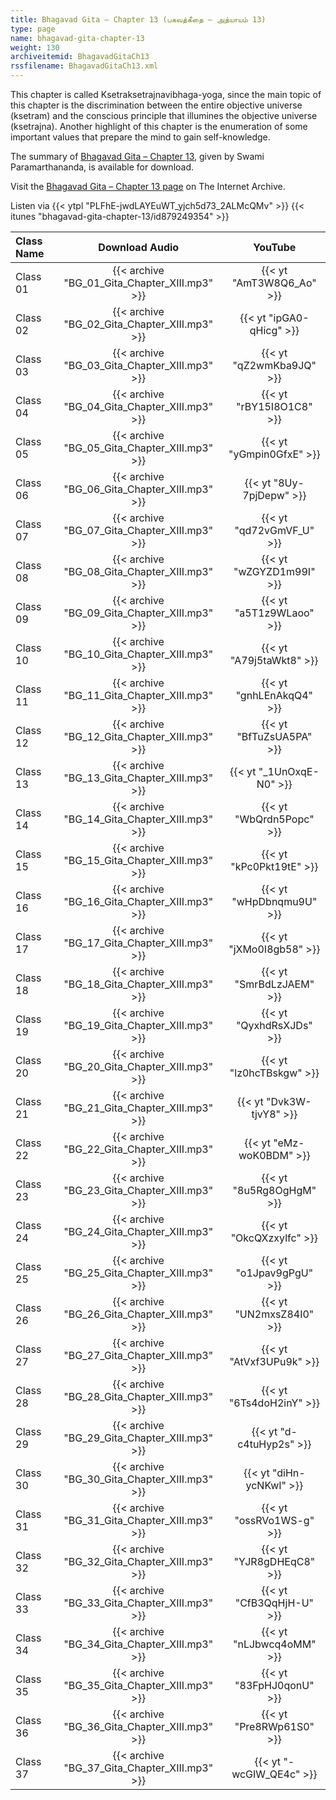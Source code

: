 ```yaml
---
title: Bhagavad Gita – Chapter 13 (பகவத்கீதை – அத்யாயம் 13)
type: page
name: bhagavad-gita-chapter-13
weight: 130
archiveitemid: BhagavadGitaCh13
rssfilename: BhagavadGitaCh13.xml
---
```


This chapter is called Ksetraksetrajnavibhaga-yoga, since the main topic of this chapter is the discrimination between the entire objective universe (ksetram) and the conscious principle that illumines the objective universe (ksetrajna). Another highlight of this chapter is the enumeration of some important values that prepare the mind to gain self-knowledge.

The summary of [Bhagavad Gita – Chapter 13](https://archive.org/download/BhagavadGitaSummary/BG_13.pdf), given by Swami Paramarthananda, is available for download.

Visit the [Bhagavad Gita – Chapter 13 page](https://archive.org/details/BhagavadGitaCh13) on The Internet Archive.

Listen via {{< ytpl "PLFhE-jwdLAYEuWT_yjch5d73_2ALMcQMv" >}} {{< itunes "bhagavad-gita-chapter-13/id879249354" >}}

Class Name | Download Audio | YouTube
:---|:---:|:---:
Class 01 | {{< archive "BG_01_Gita_Chapter_XIII.mp3" >}} | {{< yt "AmT3W8Q6_Ao" >}}
Class 02 | {{< archive "BG_02_Gita_Chapter_XIII.mp3" >}} | {{< yt "ipGA0-qHicg" >}}
Class 03 | {{< archive "BG_03_Gita_Chapter_XIII.mp3" >}} | {{< yt "qZ2wmKba9JQ" >}}
Class 04 | {{< archive "BG_04_Gita_Chapter_XIII.mp3" >}} | {{< yt "rBY15I8O1C8" >}}
Class 05 | {{< archive "BG_05_Gita_Chapter_XIII.mp3" >}} | {{< yt "yGmpin0GfxE" >}}
Class 06 | {{< archive "BG_06_Gita_Chapter_XIII.mp3" >}} | {{< yt "8Uy-7pjDepw" >}}
Class 07 | {{< archive "BG_07_Gita_Chapter_XIII.mp3" >}} | {{< yt "qd72vGmVF_U" >}}
Class 08 | {{< archive "BG_08_Gita_Chapter_XIII.mp3" >}} | {{< yt "wZGYZD1m99I" >}}
Class 09 | {{< archive "BG_09_Gita_Chapter_XIII.mp3" >}} | {{< yt "a5T1z9WLaoo" >}}
Class 10 | {{< archive "BG_10_Gita_Chapter_XIII.mp3" >}} | {{< yt "A79j5taWkt8" >}}
Class 11 | {{< archive "BG_11_Gita_Chapter_XIII.mp3" >}} | {{< yt "gnhLEnAkqQ4" >}}
Class 12 | {{< archive "BG_12_Gita_Chapter_XIII.mp3" >}} | {{< yt "BfTuZsUA5PA" >}}
Class 13 | {{< archive "BG_13_Gita_Chapter_XIII.mp3" >}} | {{< yt "_1UnOxqE-N0" >}}
Class 14 | {{< archive "BG_14_Gita_Chapter_XIII.mp3" >}} | {{< yt "WbQrdn5Popc" >}}
Class 15 | {{< archive "BG_15_Gita_Chapter_XIII.mp3" >}} | {{< yt "kPc0Pkt19tE" >}}
Class 16 | {{< archive "BG_16_Gita_Chapter_XIII.mp3" >}} | {{< yt "wHpDbnqmu9U" >}}
Class 17 | {{< archive "BG_17_Gita_Chapter_XIII.mp3" >}} | {{< yt "jXMo0I8gb58" >}}
Class 18 | {{< archive "BG_18_Gita_Chapter_XIII.mp3" >}} | {{< yt "SmrBdLzJAEM" >}}
Class 19 | {{< archive "BG_19_Gita_Chapter_XIII.mp3" >}} | {{< yt "QyxhdRsXJDs" >}}
Class 20 | {{< archive "BG_20_Gita_Chapter_XIII.mp3" >}} | {{< yt "lz0hcTBskgw" >}}
Class 21 | {{< archive "BG_21_Gita_Chapter_XIII.mp3" >}} | {{< yt "Dvk3W-tjvY8" >}}
Class 22 | {{< archive "BG_22_Gita_Chapter_XIII.mp3" >}} | {{< yt "eMz-woK0BDM" >}}
Class 23 | {{< archive "BG_23_Gita_Chapter_XIII.mp3" >}} | {{< yt "8u5Rg8OgHgM" >}}
Class 24 | {{< archive "BG_24_Gita_Chapter_XIII.mp3" >}} | {{< yt "OkcQXzxylfc" >}}
Class 25 | {{< archive "BG_25_Gita_Chapter_XIII.mp3" >}} | {{< yt "o1Jpav9gPgU" >}}
Class 26 | {{< archive "BG_26_Gita_Chapter_XIII.mp3" >}} | {{< yt "UN2mxsZ84I0" >}}
Class 27 | {{< archive "BG_27_Gita_Chapter_XIII.mp3" >}} | {{< yt "AtVxf3UPu9k" >}}
Class 28 | {{< archive "BG_28_Gita_Chapter_XIII.mp3" >}} | {{< yt "6Ts4doH2inY" >}}
Class 29 | {{< archive "BG_29_Gita_Chapter_XIII.mp3" >}} | {{< yt "d-c4tuHyp2s" >}}
Class 30 | {{< archive "BG_30_Gita_Chapter_XIII.mp3" >}} | {{< yt "diHn-ycNKwI" >}}
Class 31 | {{< archive "BG_31_Gita_Chapter_XIII.mp3" >}} | {{< yt "ossRVo1WS-g" >}}
Class 32 | {{< archive "BG_32_Gita_Chapter_XIII.mp3" >}} | {{< yt "YJR8gDHEqC8" >}}
Class 33 | {{< archive "BG_33_Gita_Chapter_XIII.mp3" >}} | {{< yt "CfB3QqHjH-U" >}}
Class 34 | {{< archive "BG_34_Gita_Chapter_XIII.mp3" >}} | {{< yt "nLJbwcq4oMM" >}}
Class 35 | {{< archive "BG_35_Gita_Chapter_XIII.mp3" >}} | {{< yt "83FpHJ0qonU" >}}
Class 36 | {{< archive "BG_36_Gita_Chapter_XIII.mp3" >}} | {{< yt "Pre8RWp61S0" >}}
Class 37 | {{< archive "BG_37_Gita_Chapter_XIII.mp3" >}} | {{< yt "-wcGIW_QE4c" >}}
